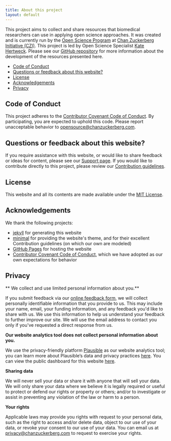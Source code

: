 ```yaml
---
title: About this project
layout: default
---
```


This project aims to collect and share resources that biomedical researchers can use in applying open science approaches.
It was created and is currently run by the 
[Open Science Program](https://chanzuckerberg.com/science/programs-resources/open-science/)
at [Chan Zuckerberg Initiative (CZI)](https://chanzuckerberg.com/).
This project is led by Open Science Specialist [Kate Hertweck](https://katehertweck.com).
Please see our [GitHub repository](https://github.com/chanzuckerberg/open-science)
for more information about the development of the resources presented here.

- [Code of Conduct](#code-of-conduct)
- [Questions or feedback about this website?](#questions-or-feedback-about-this-website)
- [License](#license)
- [Acknowledgements](#acknowledgements)
- [Privacy](#privacy)

## Code of Conduct

This project adheres to the [Contributor Covenant Code of Conduct](/open-science/CODE_OF_CONDUCT).
By participating, you are expected to uphold this code.
Please report unacceptable behavior to <opensource@chanzuckerberg.com>.

## Questions or feedback about this website?

If you require assistance with this website,
or would like to share feedback or ideas for content,
please see our [Support page](/open-science/SUPPORT).
If you would like to contribute directly to this project,
please review our [Contribution guidelines](/open-science/CONTRIBUTING).

## License

This website and all its contents are made available under the [MIT License](/open-science/LICENSE).

## Acknowledgements

We thank the following projects:

- [jekyll](https://jekyllrb.com/) for generating this website
- [minimal](https://github.com/pages-themes/minimal) for providing the website's theme,
and for their excellent Contribution guidelines (on which our own are modeled)
- [GitHub Pages](https://pages.github.com/) for hosting the website
- [Contributor Covenant Code of Conduct](https://www.contributor-covenant.org/), which we have adopted as our own expectations for behavior

## Privacy

** We collect and use limited personal information about you.**

If you submit feedback via our [online feedback form](https://docs.google.com/forms/d/e/1FAIpQLSck9Vf1a0j6tHWWpitj5l6TgogVPk1CfBGViGZZhe8ZzgHPiA/viewform),
we will collect personally identifiable information that you provide to us.
This may include your name, email, your funding information,
and any feedback you'd like to share with us.
We use this information to help us understand your feedback to further improve our site.
We will use the email address to contact you only if you've requested a direct response from us.

**Our website analytics tool does not collect personal information about you.**

We use the privacy-friendly platform [Plausible](https://plausible.io) as our website analytics tool;
you can learn more about Plausible’s data and privacy practices [here](https://plausible.io/data-policy).
You can view the public dashboard for this website [here](https://plausible.io/chanzuckerberg.github.io%2Fopen-science).

**Sharing data**

We will never sell your data or share it with anyone that will sell your data. 
We will only share your data where we believe it is legally required or useful 
to protect or defend our rights or property or others; 
and/or to investigate or assist in preventing any violation of the law or harm to a person.

**Your rights**

Applicable laws may provide you rights with request to your personal data,
such as the right to access and/or delete data,
object to our use of your data, 
or revoke your consent to our use of your data.
You can email us at [privacy@chanzuckerberg.com](privacy@chanzuckerberg.com)
to request to exercise your rights.
